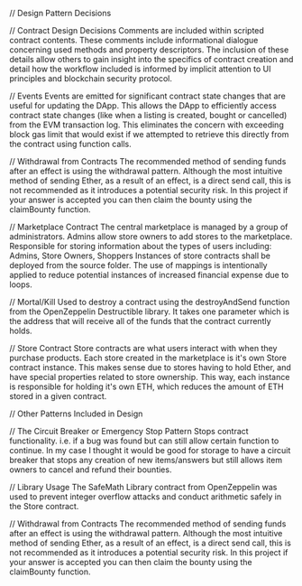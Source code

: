 // Design Pattern Decisions

// Contract Design Decisions
Comments are included within scripted contract contents. These comments include informational dialogue concerning used methods and property descriptors. The inclusion of these details allow others to gain insight into the specifics of contract creation and detail how the workflow included is informed by implicit attention to UI principles and blockchain security protocol.

// Events
Events are emitted for significant contract state changes that are useful for updating the DApp. This allows the DApp to efficiently access contract state changes (like when a listing is created, bought or cancelled) from the EVM transaction log. This eliminates the concern with exceeding block gas limit that would exist if we attempted to retrieve this directly from the contract using function calls. 

 // Withdrawal from Contracts
 The recommended method of sending funds after an effect is using the withdrawal pattern. Although the most intuitive method of sending Ether, as a result of an effect, is a direct send call, this is not recommended as it introduces a potential security risk. In this project if your answer is accepted you can then claim the bounty using the claimBounty function.

// Marketplace Contract
The central marketplace is managed by a group of administrators. Admins allow store
owners to add stores to the marketplace.
Responsible for storing information about the types of users including:
Admins, Store Owners, Shoppers
Instances of store contracts shall be deployed from the source folder. The use of mappings is intentionally applied to reduce potential instances of increased financial expense due to loops.

// Mortal/Kill
Used to destroy a contract using the destroyAndSend function from the OpenZeppelin Destructible library. It takes one parameter which is the address that will receive all of the funds that the contract currently holds.

// Store Contract
Store contracts are what users interact with when they purchase products.
Each store created in the marketplace is it's own Store contract instance. This makes sense due to stores having to hold Ether, and have special properties related to store ownership. This way, each instance is responsible for holding it's own ETH, which reduces the amount of ETH stored in a given contract.

// Other Patterns Included in Design

// The Circuit Breaker or Emergency Stop Pattern
Stops contract functionality. i.e. if a bug was found but can still allow certain function to continue. In my case I thought it would be good for storage to have a circuit breaker that stops any creation of new items/answers but still allows item owners to cancel and refund their bounties.

// Library Usage
The SafeMath Library contract from OpenZeppelin was used to prevent integer overflow attacks and conduct arithmetic safely in the Store contract.

// Withdrawal from Contracts
The recommended method of sending funds after an effect is using the withdrawal pattern. Although the most intuitive method of sending Ether, as a result of an effect, is a direct send call, this is not recommended as it introduces a potential security risk. In this project if your answer is accepted you can then claim the bounty using the claimBounty function.
